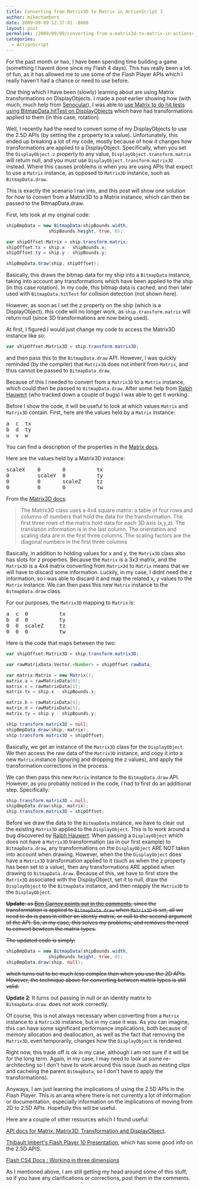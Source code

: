 ```yaml
---
title: Converting from Matrix3D to Matrix in ActionScript 3
author: mikechambers
date: 2009-09-09 12:37:01 -0800
layout: post
permalink: /2009/09/09/converting-from-a-matrix3d-to-matrix-in-actionscript-3/
categories:
  - ActionScript
---
```



For the past month or two, I have been spending time building a game (something I havent done since my Flash 4 days). This has really been a lot of fun, as it has allowed me to use some of the Flash Player APIs which I really haven't had a chance or need to use before. 

One thing which I have been (slowly) learning about are using Matrix transformations on DisplayObjects. I made a post earlier showing how (with much, much help from [Senocular][1]), I was able to [use Matrix to do hit tests using BitmapData.hitTest on DisplayObjects][2] which have had transformations applied to them (in this case, rotation).

Well, I recently had the need to convert some of my DisplayObjects to use the 2.5D APIs (by setting the z property to a value). Unfortunately, this ended up breaking a lot of my code, mostly because of how it changes how transformations are applied to a DisplayObject. Specifically, when you set the `DisplayObject.z` property to any value, `DisplayObject.transform.matrix` will return null, and you must use `DisplayObject.transform.matrix3D` instead. Where this causes problems is when you are using APIs that expect to use a `Matrix` instance, as opposed to `Matrix3D` instance, such as `BitmapData.draw`.  
<!--more-->

  
This is exactly the scenario I ran into, and this post will show one solution for how to convert from a Matrix3D to a Matrix instance, which can then be passed to the BitmapData.draw.

First, lets look at my original code:

``` actionscript
shipBmpData = new BitmapData(shipBounds.width, 
				shipBounds.height, true, 0);

var shipOffset:Matrix = ship.transform.matrix;
shipOffset.tx = ship.x - shipBounds.x;
shipOffset.ty = ship.y - shipBounds.y;			

shipBmpData.draw(ship, shipOffset);
```

Basically, this draws the bitmap data for my ship into a `BitmapData` instance, taking into account any transformations which have been applied to the ship (in this case rotation). In my code, this bitmap data is cached, and then later used with `BitmapData.hitTest` for collision detection (not shown here).

However, as soon as I set the z property on the ship (which is a DisplayObject), this code will no longer work, as `ship.transform.matrix` will return null (since 3D transformations are now being used).

At first, I figured I would just change my code to access the Matrix3D instance like so:

``` actionscript
var shipOffset:Matrix3D = ship.transform.matrix3D;
```

and then pass this to the `BitmapData.draw` API. However, I was quickly reminded (by the compiler) that `Matrix3D` does not inherit from `Matrix`, and thus cannot be passed to `BitmapData.draw`.

Because of this I needed to convert from a `Matrix3D` to a `Matrix` instance, which could then be passed to `BitmapData.draw`. After some help from [Ralph Hauwert][3] (who tracked down a couple of bugs) I was able to get it working.

Before I show the code, it will be useful to look at which values `Matrix` and `Matrix3D` contain. First, here are the values held by a `Matrix` instance:

<pre>
a  c  tx
b  d  ty
u  v  w
</pre>

You can find a description of the properties in the [Matrix docs][4].

Here are the values held by a Matrix3D instance:

<pre>
scaleX    0       0          tx
0         scaleY  0          ty
0         0       scaleZ     tz
0         0       0          tw
</pre>


From the [Matrix3D docs][5]:

> The Matrix3D class uses a 4x4 square matrix: a table of four rows and columns of numbers that hold the data for the transformation. The first three rows of the matrix hold data for each 3D axis (x,y,z). The translation information is in the last column. The orientation and scaling data are in the first three columns. The scaling factors are the diagonal numbers in the first three columns

Basically, in addition to holding values for x and y, the `Matrix3D` class also has slots for z properties. Because the `Matrix` is a 3x3 matrix, and the `Matrix3D` is a 4x4 matrix converting from `Matrix3d` to `Matrix` means that we will have to discard some information. Luckily, in my case, I didnt need the z information, so i was able to discard it and map the related x, y values to the `Matrix` instance. We can then pass this new `Matrix` instance to the `BitmapData.draw` class.

For our purposes, the `Matrix3D` mapping to `Matrix` is:

<pre>
a  c  0          tx
b  d  0          ty
0  0  scaleZ     tz
0  0  0          tw
</pre>

Here is the code that maps between the two:

``` actionscript
var shipOffset:Matrix3D = ship.transform.matrix3D;

var rawMatrixData:Vector.<Number> = shipOffset.rawData;

var matrix:Matrix = new Matrix();
matrix.a = rawMatrixData[0];
matrix.c = rawMatrixData[1];
matrix.tx = ship.x - shipBounds.x;

matrix.b = rawMatrixData[4];
matrix.d = rawMatrixData[5];
matrix.ty = ship.y - shipBounds.y;

ship.transform.matrix3D = null;
shipBmpData.draw(ship, matrix);
ship.transform.matrix3D = shipOffset;
```

Basically, we get an instance of the `Matrix3D` class for the `DisplayObject`. We then access the raw data of the `Matrix3D` instance, and copy it into a new `Matrix` instance (ignoring and dropping the z values), and apply the transformation corrections in the process.

We can then pass this new `Matrix` instance to the `BitmapData.draw` API. However, as you probably noticed in the code, I had to first do an additional step. Specifically:</strike >

``` actionscript
ship.transform.matrix3D = null;
shipBmpData.draw(ship, matrix);
ship.transform.matrix3D = shipOffset;
```

Before we draw the data to the `BitmapData` instance, we have to clear out the existing `Matrix3D` applied to the `DisplayObject`. This is to work around a bug discovered by [Ralph Hauwert][3]. When passing a `DisplayObject` which does not have a `Matrix3D` transformation (as in our first example) to `BitmapData.draw`, any transformations on the `DisplayObject` ARE NOT taken into account when drawing. However, when the the `DisplayObject` does have a `Matrix3D` transformation applied to it (such as when the z property has been set to a value), then any transformations ARE applied when drawing to `BitmapData.draw`. Because of this, we have to first store the `Matrix3D` associated with the DisplayObject, set it to null, draw the `DisplayObject` to the `BitmapData` instance, and then reapply the `Matrix3D` to the `DisplayObject`.

<strike>**Update**: as [Ben Garney points out in the comments][6], since the transformation is applied to `BitmapData.draw` when `Matrix3D` is set, all we need to do is pass in either an identiy matrix, or null to the second argument of the API. So, in my case, this solves my problems, and removes the need to convert bewteen the matrix types.</strike>

<strike>The updated code is simply:</strike>
``` actionscript
shipBmpData = new BitmapData(shipBounds.width, 
				shipBounds.height, true, 0);
shipBmpData.draw(ship, null);
```


<strike>which turns out to be much less complex than when you use the 2D APIs. However, the technique above for converting between matrix types is still valid.</strike>

**Update 2**: It turns out passing in null or an identity matrix to `BitmapData.draw`. does not work correctly.

Of course, this is not always necessary when converting from a `Matrix` instance to a `Matrix3D` instance, but in my case it was. As you can imagine, this can have some significant performance implications, both because of memory allocation and deallocation, as well as the fact that removing the `Matrix3D`, even temporarily, changes how the `DisplayObject` is rendered.

Right now, this trade off is ok in my case, although I am not sure if it will be for the long term. Again, in my case, I may need to look at some re-architecting so I don't have to work around this issue (such as nesting clips and cacheing the parent `BitmapData`, so I don't have to apply the transformations).

Anyways, I am just learning the implications of using the 2.5D APIs in the Flash Player. This is an area where there is not currently a lot of information or documentation, especially information on the implications of moving from 2D to 2.5D APIs. Hopefully this will be useful.

Here are a couple of other resources which I found useful:

[API docs for Matrix, Matrix3D, Transformation and DisplayObject][7].

[Thibault Imbert's Flash Player 10 Presentation][8], which has some good info on the 2.5D APIS.

[Flash CS4 Docs : Working in three dimensions][9]

As I mentioned above, I am still getting my head around some of this stuff, so if you have any clarifications or corrections, post them in the comments.

 [1]: http://www.senocular.com/
 [2]: http://www.mikechambers.com/blog/2009/06/24/using-bitmapdata-hittest-for-collision-detection/
 [3]: http://www.unitzeroone.com/blog/
 [4]: http://livedocs.adobe.com/flex/3/langref/flash/geom/Matrix.html#propertySummary
 [5]: http://help.adobe.com/en_US/AS3LCR/Flash_10.0/flash/geom/Matrix3D.html
 [6]: http://www.mikechambers.com/blog/2009/09/09/converting-from-a-matrix3d-to-matrix-in-actionscript-3/#comment-16700
 [7]: http://adobe.com/go/AS3LR
 [8]: http://www.bytearray.org/wp-content/projects/fp10-session/
 [9]: http://help.adobe.com/en_US/ActionScript/3.0_ProgrammingAS3/WSF24A5A75-38D6-4a44-BDC6-927A2B123E90.html
